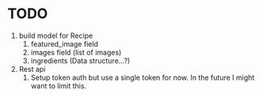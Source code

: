 # TODO
1. build model for Recipe
	1. featured_image field
	1. images field (list of images)
	1. ingredients (Data structure...?)
1. Rest api
	1. Setup token auth but use a single token for now. In the future I might want to limit this.
	















